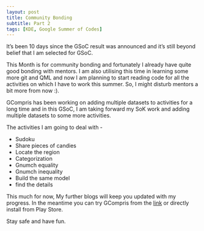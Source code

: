 ```yaml
---
layout: post
title: Community Bonding
subtitle: Part 2
tags: [KDE, Google Summer of Codes]
---
```


It’s been 10 days since the GSoC result was announced and it’s still beyond belief that I am selected for GSoC.
 
This Month is for community bonding and fortunately I already have quite good bonding with mentors. I am also utilising this time in learning some more git and QML and now I am planning to start reading code for all the activities on which I have to work this summer. So, I might disturb mentors a bit more from now :).
 
GCompris has been working on adding multiple datasets to activities for a long time and in this GSoC, I am taking forward my SoK work and adding multiple datasets to some more activities.
 
The activities I am going to deal with -
* Sudoku 
* Share pieces of candies
* Locate the region
* Categorization
* Gnumch equality
* Gnumch inequality
* Build the same model
* find the details
 
This much for now, My further blogs will keep you updated with my progress.
In the meantime you can try GCompris from the [link](https://gcompris.net/wiki/Installation) or directly install from Play Store.
 
Stay safe and have fun.

